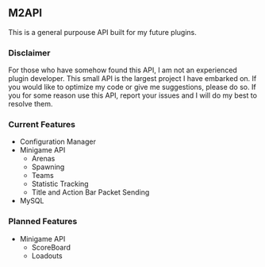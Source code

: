 ## M2API
This is a general purpouse API built for my future plugins.

### Disclaimer
For those who have somehow found this API, I am not an experienced plugin developer. This small API is the largest project I have embarked on. If you would like to optimize my code or give me suggestions, please do so. If you for some reason use this API, report your issues and I will do my best to resolve them.

### Current Features
- Configuration Manager
- Minigame API
    - Arenas
    - Spawning
    - Teams
    - Statistic Tracking
    - Title and Action Bar Packet Sending
- MySQL
    
### Planned Features
- Minigame API
    - ScoreBoard
    - Loadouts

